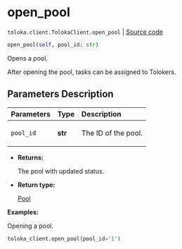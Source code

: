 # open_pool
`toloka.client.TolokaClient.open_pool` | [Source code](https://github.com/Toloka/toloka-kit/blob/v1.1.1/src/client/__init__.py#L1593)

```python
open_pool(self, pool_id: str)
```

Opens a pool.


After opening the pool, tasks can be assigned to Tolokers.

## Parameters Description

| Parameters | Type | Description |
| :----------| :----| :-----------|
`pool_id`|**str**|<p>The ID of the pool.</p>

* **Returns:**

  The pool with updated status.

* **Return type:**

  [Pool](toloka.client.pool.Pool.md)

**Examples:**

Opening a pool.

```python
toloka_client.open_pool(pool_id='1')
```
